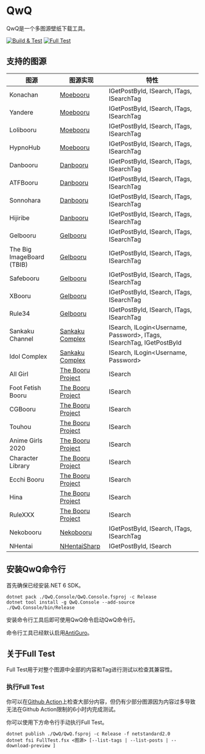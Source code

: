 # QwQ

QwQ是一个多图源壁纸下载工具。

[![Build & Test](https://github.com/Seng-Jik/QwQ/actions/workflows/build.yml/badge.svg?branch=main)](https://github.com/Seng-Jik/QwQ/actions/workflows/build.yml)
[![Full Test](https://github.com/Seng-Jik/QwQ/actions/workflows/full-test.yml/badge.svg)](https://github.com/Seng-Jik/QwQ/actions/workflows/full-test.yml)

## 支持的图源

图源      | 图源实现 | 特性
--------- | -------- | ---
Konachan  | [Moebooru](https://github.com/Seng-Jik/QwQ/blob/main/QwQ/Sources/Moebooru.fs) | IGetPostById, ISearch, ITags, ISearchTag
Yandere   | [Moebooru](https://github.com/Seng-Jik/QwQ/blob/main/QwQ/Sources/Moebooru.fs) | IGetPostById, ISearch, ITags, ISearchTag
Lolibooru | [Moebooru](https://github.com/Seng-Jik/QwQ/blob/main/QwQ/Sources/Moebooru.fs) | IGetPostById, ISearch, ITags, ISearchTag
HypnoHub  | [Moebooru](https://github.com/Seng-Jik/QwQ/blob/main/QwQ/Sources/Moebooru.fs) | IGetPostById, ISearch, ITags, ISearchTag
Danbooru  | [Danbooru](https://github.com/Seng-Jik/QwQ/blob/main/QwQ/Sources/Danbooru.fs) | IGetPostById, ISearch, ITags, ISearchTag
ATFBooru  | [Danbooru](https://github.com/Seng-Jik/QwQ/blob/main/QwQ/Sources/Danbooru.fs) | IGetPostById, ISearch, ITags, ISearchTag
Sonnohara | [Danbooru](https://github.com/Seng-Jik/QwQ/blob/main/QwQ/Sources/Danbooru.fs) | IGetPostById, ISearch, ITags, ISearchTag
Hijiribe  | [Danbooru](https://github.com/Seng-Jik/QwQ/blob/main/QwQ/Sources/Danbooru.fs) | IGetPostById, ISearch, ITags, ISearchTag
Gelbooru  | [Gelbooru](https://github.com/Seng-Jik/QwQ/blob/main/QwQ/Sources/Gelbooru.fs) | IGetPostById, ISearch, ITags, ISearchTag
The Big ImageBoard (TBIB)  | [Gelbooru](https://github.com/Seng-Jik/QwQ/blob/main/QwQ/Sources/Gelbooru.fs) | IGetPostById, ISearch, ITags, ISearchTag
Safebooru | [Gelbooru](https://github.com/Seng-Jik/QwQ/blob/main/QwQ/Sources/Gelbooru.fs) | IGetPostById, ISearch, ITags, ISearchTag
XBooru    | [Gelbooru](https://github.com/Seng-Jik/QwQ/blob/main/QwQ/Sources/Gelbooru.fs) | IGetPostById, ISearch, ITags, ISearchTag
Rule34    | [Gelbooru](https://github.com/Seng-Jik/QwQ/blob/main/QwQ/Sources/Gelbooru.fs) | IGetPostById, ISearch, ITags, ISearchTag
Sankaku Channel   | [Sankaku Complex](https://github.com/Seng-Jik/QwQ/blob/main/QwQ/Sources/SankakuComplex.fs) | ISearch, ILogin<Username, Password>, ITags, ISearchTag, IGetPostById
Idol Complex      | [Sankaku Complex](https://github.com/Seng-Jik/QwQ/blob/main/QwQ/Sources/SankakuComplex.fs) | ISearch, ILogin<Username, Password>
All Girl          | [The Booru Project](https://github.com/Seng-Jik/QwQ/blob/main/QwQ/Sources/TheBooruProject.fs) | ISearch
Foot Fetish Booru | [The Booru Project](https://github.com/Seng-Jik/QwQ/blob/main/QwQ/Sources/TheBooruProject.fs) | ISearch
CGBooru           | [The Booru Project](https://github.com/Seng-Jik/QwQ/blob/main/QwQ/Sources/TheBooruProject.fs) | ISearch
Touhou            | [The Booru Project](https://github.com/Seng-Jik/QwQ/blob/main/QwQ/Sources/TheBooruProject.fs) | ISearch
Anime Girls 2020  | [The Booru Project](https://github.com/Seng-Jik/QwQ/blob/main/QwQ/Sources/TheBooruProject.fs) | ISearch
Character Library | [The Booru Project](https://github.com/Seng-Jik/QwQ/blob/main/QwQ/Sources/TheBooruProject.fs) | ISearch
Ecchi Booru       | [The Booru Project](https://github.com/Seng-Jik/QwQ/blob/main/QwQ/Sources/TheBooruProject.fs) | ISearch
Hina              | [The Booru Project](https://github.com/Seng-Jik/QwQ/blob/main/QwQ/Sources/TheBooruProject.fs) | ISearch
RuleXXX           | [The Booru Project](https://github.com/Seng-Jik/QwQ/blob/main/QwQ/Sources/TheBooruProject.fs) | ISearch
Nekobooru         | [Nekobooru](https://github.com/Seng-Jik/QwQ/blob/main/QwQ/Sources/Nekobooru.fs) | IGetPostById, ISearch, ITags, ISearchTag
NHentai           | [NHentaiSharp](https://github.com/Xwilarg/NHentaiSharp) | IGetPostById, ISearch

## 安装QwQ命令行

首先确保已经安装.NET 6 SDK。

```shell
dotnet pack ./QwQ.Console/QwQ.Console.fsproj -c Release
dotnet tool install -g QwQ.Console --add-source ./QwQ.Console/bin/Release
```

安装命令行工具后即可使用QwQ命令启动QwQ命令行。

命令行工具已经默认启用[AntiGuro](https://github.com/Seng-Jik/QwQ/blob/main/QwQ/AniGuro.fs)。

## 关于Full Test

Full Test用于对整个图源中全部的内容和Tag进行测试以检查其兼容性。

### 执行Full Test

你可以在[Github Action](https://github.com/Seng-Jik/QwQ/actions/workflows/full-test.yml)上检查大部分内容，但仍有少部分图源因为内容过多导致无法在Github Action限制的6小时内完成测试。

你可以使用下方命令行手动执行Full Test。

```shell
dotnet publish ./QwQ/QwQ.fsproj -c Release -f netstandard2.0
dotnet fsi FullTest.fsx <图源> [--list-tags | --list-posts | --download-preview ]
```

